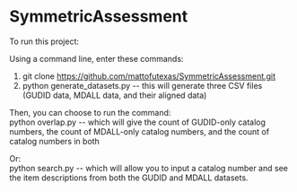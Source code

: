 # SymmetricAssessment

To run this project:

Using a command line, enter these commands:
1. git clone https://github.com/mattofutexas/SymmetricAssessment.git
2. python generate_datasets.py -- this will generate three CSV files (GUDID data, MDALL data, and their aligned data)

Then, you can choose to run the command:\
python overlap.py -- which will give the count of GUDID-only catalog numbers, the count of MDALL-only catalog numbers, and the count of catalog numbers in both

Or:\
python search.py -- which will allow you to input a catalog number and see the item descriptions from both the GUDID and MDALL datasets.
